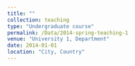 ```yaml
---
title: ""
collection: teaching
type: "Undergraduate course"
permalink: /Data/2014-spring-teaching-1
venue: "University 1, Department"
date: 2014-01-01
location: "City, Country"
---
```


